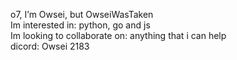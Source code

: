 o7, I’m Owsei, but OwseiWasTaken
<br>
Im interested in: python, go and js
<br>
Im looking to collaborate on: anything that i can help
<br>
dicord: Owsei 2183
<br>

<!---
OwseiWasTaken/OwseiWasTaken is a ✨ special ✨ repository because its `README.md` (this file) appears on your GitHub profile.
You can click the Preview link to take a look at your changes.
--->
